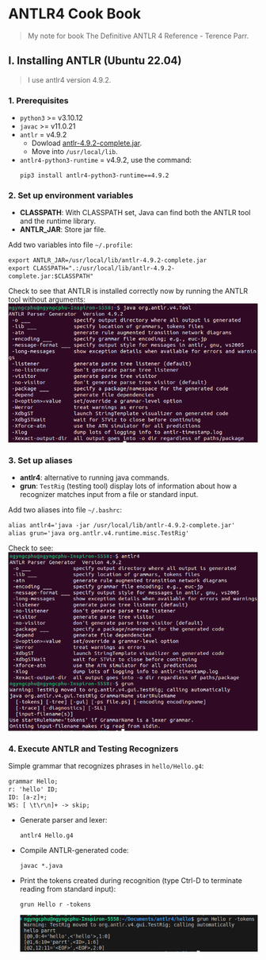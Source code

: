 # ANTLR4 Cook Book

> My note for book The Definitive ANTLR 4 Reference - Terence Parr.

## I. Installing ANTLR (Ubuntu 22.04)
> I use antlr4 version 4.9.2.
### 1. Prerequisites
- `python3` >= v3.10.12
- `javac` >= v11.0.21
- `antlr` = v4.9.2
  - Dowload [antlr-4.9.2-complete.jar](https://www.antlr.org/download/antlr-4.9.2-complete.jar).
  - Move into `/usr/local/lib`.
- `antlr4-python3-runtime` = v4.9.2, use the command:
    ```
    pip3 install antlr4-python3-runtime==4.9.2
    ```
### 2. Set up environment variables
- **CLASSPATH**: With CLASSPATH set, Java can find both the ANTLR tool and the runtime library.
- **ANTLR_JAR**: Store jar file.

Add two variables into file `~/.profile`:
```
export ANTLR_JAR=/usr/local/lib/antlr-4.9.2-complete.jar
export CLASSPATH=".:/usr/local/lib/antlr-4.9.2-complete.jar:$CLASSPATH"
```
Check to see that ANTLR is installed correctly now by running the ANTLR tool without arguments:  
![](./assets/launch-org.antlr.v4.Tool.png)

### 3. Set up aliases
- **antlr4**: alternative to running java commands.
- **grun**: `TestRig` (testing tool) display lots of information about how a recognizer matches input from a file or standard input.

Add two aliases into file `~/.bashrc`:
```
alias antlr4='java -jar /usr/local/lib/antlr-4.9.2-complete.jar'
alias grun='java org.antlr.v4.runtime.misc.TestRig'
```
Check to see:  
![](./assets/antlr4-grun-aliases.png)

### 4. Execute ANTLR and Testing Recognizers
Simple grammar that recognizes phrases in `hello/Hello.g4`:
```antlr4
grammar Hello;
r: 'hello' ID;
ID: [a-z]+;
WS: [ \t\r\n]+ -> skip;
```
- Generate parser and lexer:
    ```
    antlr4 Hello.g4
    ```
- Compile ANTLR-generated code:
    ```
    javac *.java
    ```
- Print the tokens created during recognition (type Ctrl-D to terminate reading from standard input):
    ```
    grun Hello r -tokens
    ```
    ![](./assets/test-grun.png)